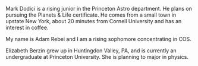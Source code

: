 Mark Dodici is a rising junior in the Princeton Astro department. He plans on pursuing the Planets & Life certificate. He comes from a small town in upstate New York, about 20 minutes from Cornell University and has an interest in coffee.

My name is Adam Rebei and I am a rising sophomore concentrating in COS.

Elizabeth Berzin grew up in Huntingdon Valley, PA, and is currently an undergraduate at Princeton University. She is planning to major in physics.

